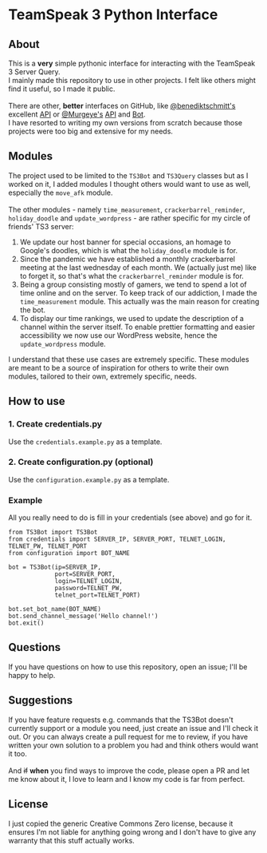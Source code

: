 # TeamSpeak 3 Python Interface

## About

This is a **very** simple pythonic interface for interacting with the TeamSpeak 3 Server Query.
<br>
I mainly made this repository to use in other projects.
I felt like others might find it useful, so I made it public.
<br><br>
There are other, **better** interfaces on GitHub, like
<a href='https://github.com/benediktschmitt'>@benediktschmitt's</a> excellent
<a href='https://github.com/benediktschmitt/py-ts3/tree/v2'>API</a> or
<a href='https://github.com/Murgeye'>@Murgeye's</a>
<a href='https://github.com/Murgeye/teamspeak3-python-api'>API</a> and
<a href='https://github.com/Murgeye/teamspeak3-python-bot'>Bot</a>.
<br>
I have resorted to writing my own versions from scratch because those projects were too big and extensive for my needs.

## Modules
The project used to be limited to the `TS3Bot` and `TS3Query` classes but as I worked on it,
I added modules I thought others would want to use as well, especially the `move_afk` module.
<br><br>
The other modules - namely `time_measurement`, `crackerbarrel_reminder`, `holiday_doodle` and `update_wordpress` -
are rather specific for my circle of friends' TS3 server:
1. We update our host banner for special occasions, an homage to Google's doodles, which is what the `holiday_doodle`
module is for.
2. Since the pandemic we have established a monthly crackerbarrel meeting at the last wednesday of each month.
We (actually just me) like to forget it, so that's what the `crackerbarrel_reminder` module is for.
3. Being a group consisting mostly of gamers, we tend to spend a lot of time online and on the server.
To keep track of our addiction, I made the `time_measurement` module. This actually was the main reason for creating the bot.
4. To display our time rankings, we used to update the description of a channel within the server itself.
To enable prettier formatting and easier accessibility we now use our WordPress website, hence the `update_wordpress` module.

I understand that these use cases are extremely specific. These modules are meant to be a source of inspiration for
others to write their own modules, tailored to their own, extremely specific, needs.

## How to use

### 1. Create credentials.py

Use the `credentials.example.py` as a template.

### 2. Create configuration.py (optional)

Use the `configuration.example.py` as a template.

### Example

All you really need to do is fill in your credentials (see above) and go for it.

```
from TS3Bot import TS3Bot
from credentials import SERVER_IP, SERVER_PORT, TELNET_LOGIN, TELNET_PW, TELNET_PORT
from configuration import BOT_NAME

bot = TS3Bot(ip=SERVER_IP,
             port=SERVER_PORT,
             login=TELNET_LOGIN,
             password=TELNET_PW,
             telnet_port=TELNET_PORT)

bot.set_bot_name(BOT_NAME)
bot.send_channel_message('Hello channel!')
bot.exit()
```

## Questions

If you have questions on how to use this repository, open an issue; I'll be happy to help.

## Suggestions

If you have feature requests e.g. commands that the TS3Bot doesn't currently support or a module you need,
just create an issue and I'll check it out. Or you can always create a pull request for me to review, if you
have written your own solution to a problem you had and think others would want it too.
<br><br>
And ~~if~~ **when** you find ways to improve the code, please open a PR and let me know about it, 
I love to learn and I know my code is far from perfect.

## License

I just copied the generic Creative Commons Zero license, because it ensures I'm not liable for anything going wrong
and I don't have to give any warranty that this stuff actually works.
